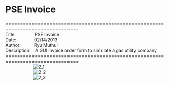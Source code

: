 # PSE Invoice
===============================================================================<br>
Title:&emsp;&emsp;&emsp;&emsp;
PSE Invoice<br>
Date:&emsp;&emsp;&emsp;&emsp;02/14/2013<br>
Author:&emsp;&emsp;&emsp;Ryu Muthui<br>
Description:&emsp;A GUI invoice order form to simulate a gas utility company<br>
===============================================================================<br>
&emsp;&emsp;&emsp;&emsp;&emsp;&emsp;
![2_1](https://cloud.githubusercontent.com/assets/10789046/24318191/83bdba38-10be-11e7-9b1f-804a9f5193a5.jpg)<br>
&emsp;&emsp;&emsp;&emsp;&emsp;&emsp;
![2_2](https://cloud.githubusercontent.com/assets/10789046/24318190/83b7e144-10be-11e7-87e5-52a6cae93b8b.jpg)<br>
&emsp;&emsp;&emsp;&emsp;&emsp;&emsp;
![2_3](https://cloud.githubusercontent.com/assets/10789046/24318192/83bed7a6-10be-11e7-97a1-5548e48fad37.jpg)<br>
